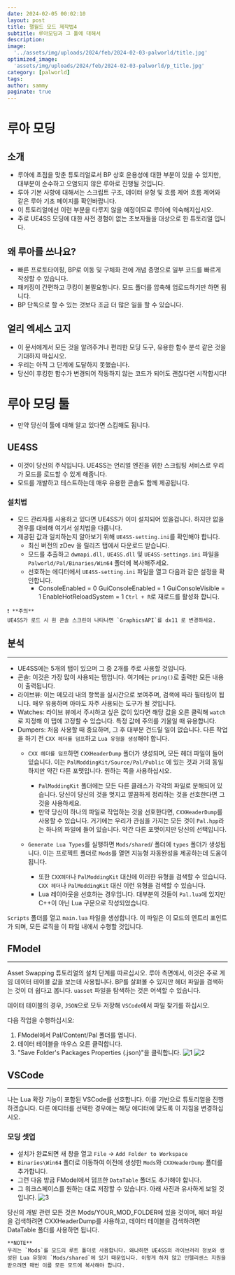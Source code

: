 ```yaml
---
date: 2024-02-05 00:02:10
layout: post
title: 팰월드 모드 제작법4
subtitle: 루아모딩과 그 툴에 대해서
description: 
image: 
  '../assets/img/uploads/2024/feb/2024-02-03-palworld/title.jpg'
optimized_image:    
  'assets/img/uploads/2024/feb/2024-02-03-palworld/p_title.jpg'
category: [palworld]
tags:  
author: sammy
paginate: true
---
```




# 루아 모딩

## 소개
- 루아에 초점을 맞춘 튜토리얼로서 BP 상호 운용성에 대한 부분이 있을 수 있지만, 대부분이 순수하고 오염되지 않은 루아로 진행될 것입니다.
- 루아 기본 사항에 대해서는 스크립트 구조, 데이터 유형 및 흐름 제어 흐름 제어와 같은 루아 기초 페이지를 확인바랍니다.
- 이 튜토리얼에선 이런 부분을 다루지 않을 예정이므로 루아에 익숙해지십시오.
- 주로 UE4SS 모딩에 대한 사전 경험이 없는 초보자들을 대상으로 한 튜토리얼 입니다.

## 왜 루아를 쓰나요?
- 빠른 프로토타이핑, BP로 이동 및 구체화 전에 개념 증명으로 일부 코드를 빠르게 작성할 수 있습니다.
- 패키징이 간편하고 쿠킹이 불필요합니다. 모드 폴더를 압축해 업로드하기만 하면 됩니다.
- BP 단독으로 할 수 있는 것보다 조금 더 많은 일을 할 수 있습니다.

## 얼리 엑세스 고지
- 이 문서에게서 모든 것을 알려주거나 편리한 모딩 도구, 유용한 함수 분석 같은 것을 기대하지 마십시오.
- 우리는 아직 그 단계에 도달하지 못했습니다.
- 당신이 후킹한 함수가 변경되어 작동하지 않는 코드가 되어도 괜찮다면 시작합시다!



# 루아 모딩 툴

- 만약 당신이 툴에 대해 알고 있다면 스킵해도 됩니다.

## UE4SS

- 이것이 당신의 주식입니다. UE4SS는 언리얼 엔진을 위한 스크립팅 서비스로 우리가 모드를 로드할 수 있게 해줍니다.
- 모드를 개발하고 테스트하는데 매우 유용한 콘솔도 함께 제공됩니다.

### 설치법

- 모드 관리자를 사용하고 있다면 UE4SS가 이미 설치되어 있을겁니다. 하지만 없을 경우를 대비해 여기서 설치법을 다룹니다.
- 제공된 값과 일치하는지 알아보기 위해 `UE4SS-setting.ini`를 확인해야 합니다.
  - 최신 버전의 zDev 을 릴리즈 탭에서 다운로드 받습니다.
  - 모드를 추출하고 `dwmapi.dll,` `UE4SS.dll` 및 `UE4SS-settings.ini` 파일을 `Palworld/Pal/Binaries/Win64` 폴더에 복사해주세요.
  - 선호하는 에디터에서 `UE4SS-setting.ini` 파일을 열고 다음과 같은 설정을 확인합니다.
    - ConsoleEnabled = 0
      GuiConsoleEnabled = 1
      GuiConsoleVisible = 1
      EnableHotReloadSystem = 1 `Ctrl + R`로 재로드를 활성화 합니다.

```
❗ **주의**
UE4SS가 로드 시 흰 콘솔 스크린이 나타나면 `GraphicsAPI`를 dx11 로 변경하세요.
```

## 분석
*****
- UE4SS에는 5개의 탭이 있으며 그 중 2개를 주로 사용할 것입니다.
- 콘솔: 이것은 가장 많이 사용되는 탭입니다. 여기에는 `pring()`로 출력한 모든 내용이 출력됩니다.
- 라이브뷰: 이는 메모리 내의 항목을 실시간으로 보여주며, 검색에 따라 필터링이 됩니다. 매우 유용하며 아마도 자주 사용되는 도구가 될 것입니다.
- Watches: 라이브 뷰에서 주시하고 싶은 값이 있다면 해당 값을 오른 클릭해 `watch`로 지정해 이 탭에 고정할 수 있습니다. 특정 값에 주의를 기울일 때 유용합니다.
- Dumpers: 처음 사용할 때 중요하며, 그 후 대부분 건드릴 일이 없습니다. 다른 작업을 하기 전 `CXX 헤더를 덤프`하고 `Lua 유형을 생성`해야 합니다.
  - `CXX 헤더를 덤프`하면 `CXXHeaderDump` 폴더가 생성되며, 모든 헤더 파일이 들어있습니다. 이는 `PalModdingKit/Source/Pal/Public` 에 있는 것과 거의 동일하지만 약간 다른 포맷입니다. 원하는 쪽을 사용하십시오. 
    + `PalModdingKit` 폴더에는 모든 다른 클래스가 각각의 파일로 분해되어 있습니다. 당신이 당신의 것을 멋지고 깔끔하게 정리하는 것을 선호한다면 그것을 사용하세요.
    + 만약 당신이 하나의 파일로 작업하는 것을 선호한다면, `CXXHeaderDump`를 사용할 수 있습니다. 거기에는 우리가 관심을 가지는 모든 것이  `Pal.hpp`라는 하나의 파일에 들어 있습니다. 약간 다른 포맷이지만 당신의 선택입니다.

  - `Generate Lua Types`를 실행하면 `Mods/shared`/ 폴더에 `types` 폴더가 생성됩니다. 이는 프로젝트 폴더로 `Mods`를 열면 지능형 자동완성을 제공하는데 도움이 됩니다.
    + 또한 `CXX헤더`나 `PalModdingKit` 대신에 이러한 유형을 검색할 수 있습니다. `CXX 헤더`나 `PalModdingKit` 대신 이런 유형을 검색할 수 있습니다.
    + Lua 레이아웃을 선호하는 경우입니다. 대부분의 것들이 `Pal.lua`에 있지만 C++이 아닌 Lua 구문으로 작성되었습니다.

`Scripts` 폴더를 열고 `main.lua` 파일을 생성합니다.
이 파일은 이 모드의 엔트리 포인트가 되며, 모든 로직을 이 파일 내에서 수행할 것입니다.

## FModel
*****
Asset Swapping 튜토리얼의 설치 단계를 따르십시오.
루아 측면에서, 이것은 주로 게임 데이터 테이블 값을 보는데 사용됩니다. BP를 살펴볼 수 있지만 헤더 파일을 검색하는 것이 더 쉽다고 봅니다.
`uasset` 파일을 탐색하는 것은 어색할 수 있습니다.

데이터 테이블의 경우, `JSON`으로 모두 저장해 `VSCode`에서 파일 찾기를 하십시오.

다음 작업을 수행하십시오:
  1. FModel에서 Pal/Content/Pal 폴더를 엽니다.
  2. 데이터 테이블을 마우스 오른 클릭합니다.
  3. "Save Folder's Packages Properties (.json)"을 클릭합니다.
![1](../assets/img/uploads/2024/feb/2024-02-03-palworld/2024-02-05-LuaModdingTool/1.png)
![2](../assets/img/uploads/2024/feb/2024-02-03-palworld/2024-02-05-LuaModdingTool/2.png)

## VSCode
*****
나는 Lua 확장 기능이 포함된 VSCode를 선호합니다. 이를 기반으로 튜토리얼을 진행하겠습니다.
다른 에디터를 선택한 경우에는 해당 에디터에 맞도록 이 지침을 변경하십시오.

### 모딩 셋업
  - 설치가 완료되면 새 창을 열고 `File` -> `Add Folder to Workspace`
  - `Binaries\Win64` 폴더로 이동하여 이전에 생성한 `Mods`와 `CXXHeaderDump` 폴더를 추가합니다.
  - 그런 다음 방금 FModel에서 덤프한 `DataTable` 폴더도 추가해야 합니다.
  - 그 워크스페이스를 원하는 대로 저장할 수 있습니다. 아래 사진과 유사하게 보일 것입니다.
    ![3](../assets/img/uploads/2024/feb/2024-02-03-palworld/2024-02-05-LuaModdingTool/3.png)

당신의 개발 관련 모든 것은 Mods/YOUR_MOD_FOLDER에 있을 것이며, 헤더 파일을 검색하려면 CXXHeaderDump를 사용하고, 데이터 테이블을 검색하려면 DataTable 폴더를 사용하면 됩니다.
```
**NOTE**
우리는 `Mods`를 모드의 루트 폴더로 사용합니다. 왜냐하면 UE4SS의 라이브러리 정보와 생성된 Lua 유형이 `Mods/shared`에 있기 때문입니다. 이렇게 하지 않고 인텔리센스 지원을 받으려면 매번 이를 모든 모드에 복사해야 합니다.
```
